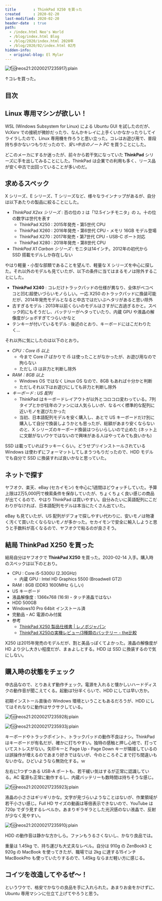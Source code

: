 ```yaml
---
title        : ThinkPad X250 を買った
created      : 2020-02-20
last-modified: 2020-02-20
header-date  : true
path:
  - /index.html Neo's World
  - /blog/index.html Blog
  - /blog/2020/index.html 2020年
  - /blog/2020/02/index.html 02月
hidden-info:
  - original-blog: El Mylar
---
```


![f:id:neos21:20200217235917j:plain](https://cdn-ak.f.st-hatena.com/images/fotolife/n/neos21/20200217/20200217235917.jpg "f:id:neos21:20200217235917j:plain")

↑コレを買った。

## 目次

## Linux 専用マシンが欲しい！

WSL (Windows Subsystem for Linux) による Ubuntu GUI を試したのだが、VcXsrv での接続が微妙だったり、なんかキレイに上手くいかなかったりしてイライラしたので、Linux 専用機を作ろうと思い立った。コレはお遊び用で、普段持ち歩かないつもりだったので、_安い中古のノート PC_ を買うことにした。

どこのメーカにするか迷ったが、前々から若干気になっていた __ThinkPad__ シリーズに手を出してみることにした。ThinkPad は企業での利用も多く、リース品が安く中古で出回っていることが多いのだ。

## 求めるスペック

X シリーズ、E シリーズ、T シリーズなど、様々なラインナップがあるが、自分は以下あたりの製品に絞ることにした。

- _ThinkPad X2xx シリーズ_ : 百の位の `2` は「12.5インチモニタ」の `2`。十の位の数字は世代を表す
  - ThinkPad X250 : 2015年発売・第5世代 CPU
  - ThinkPad X260 : 2016年発売・第6世代 CPU・メモリ 16GB モデル登場
  - ThinkPad X270 : 2017年発売・第7世代 CPU・USB-C ポート対応
  - ThinkPad X280 : 2018年発売・第8世代 CPU
- _ThinkPad X1 Carbon シリーズ_ : モニタは14インチ。2012年の初代から SSD 搭載モデルしか存在しない

やはり軽量・小型な部類であることを望んで、軽量な X シリーズを中心に探した。それ以外のモデルも見ていたが、以下の条件に当てはまるモノは除外することにした。

- __ThinkPad X240__ : コレだけトラックパッドの仕様が異なり、全体がベコベコと凹む超使いづらいモノらしい。一応 X250 のトラックパッドに換装可能だが、2014年発売モデルとなると中古ではだいぶヘタリがあると思い除外
- 古すぎるモデル : 2013年以前くらいのモデルはさすがに古過ぎるかと。スペック的にもそうだし、バッテリーがヘタっていたり、内蔵 GPU や液晶の解像度がショボすぎてつらいかなと
- テンキーが付いているモデル : 後述のとおり、キーボードにはこだわりたく…

それ以外に気にしたのは以下のとおり。

- _CPU：Core i5 以上_
  - 今まで Core i7 ばかりで i5 は使ったことがなかったが、お遊び用なので拘らない
  - ただし i3 は非力と判断し除外
- _RAM：8GB 以上_
  - Windows OS ではなく Linux OS なので、8GB もあれば十分かと判断
  - ただしそれ以下はお遊びにしても非力と判断し除外
- _キーボード : US 配列_
  - ThinkPad はキーボードレイアウトが以外とコロコロ変わっている。7列タイプとかが往年のファンには人気らしいが、なるべく標準的な配列に近いモノを選びたかった
  - 当初、日本語配列モデルを安く購入し、あとで US キーボードだけ別に購入して自分で換装しようかとも思ったが、総額があまり安くならないのと、X シリーズのキーボード換装はつらいらしいので止めた (ネット上に文献がないワケではないので興味がある人はやってみても良いかも)

SSD は載っていればラッキーくらい。どうせプリインストールされている Windows は使わずにフォーマットしてしまうつもりだったので、HDD モデルでも自分で SSD に換装すれば良いかなと思っていた。

## ネットで探す

ヤフオク、楽天、eBay (セカイモン) を中心に1週間ほどウォッチしていた。予算上限は2万5,000円で検索条件を保存していたが、ちょくちょく良い感じの商品が出てくるので、やはり ThinkPad は買いやすい。自分みたいに英語配列にこだわりがなければ、日本語配列モデルは本当にたくさん出ていた。

eBay も見ていたが、US 配列がデフォで探しやすい代わりに、安いモノは物凄く汚くて買いたくならないモノが多かった。セカイモンで安全に輸入しようと思うと手数料が高くなるので、ヤフオクで粘るのが良さそう。

## 結局 ThinkPad X250 を買った

結局自分はヤフオクで __ThinkPad X250__ を買った。2020-02-14 入手。購入時のスペックは以下のとおり。

- CPU : Core i5-5300U (2.30GHz)
  - 内蔵 GPU : Intel HD Graphics 5500 (Broadwell GT2)
- RAM : 8GB (DDR3 1600MHz らしい)
- US キーボード
- 液晶解像度 : 1366x768 (16:9)・タッチ液晶ではない
- HDD 500GB
- Windows10 Pro 64bit インストール済
- 完動品・AC 電源のみ付属
- 参考
  - [ThinkPad X250 製品仕様書 | レノボジャパン](https://www.lenovo.com/jp/ja/static/catalog/nb-2015-x250_cf_0901)
  - [ThinkPad X250の実機レビュー/3種類のバッテリー - the比較](https://thehikaku.net/pc/lenovo/15ThinkPad-X250.html)

X250 は2015年発売のモデルだが、割と美品っぽくてよかった。液晶の解像度が HD より少し大きい程度だが、まぁよしとする。HDD は SSD に換装するので気にしない。

## 購入時の状態をチェック

中古品なので、とりあえず動作チェック。電源を入れると懐かしいハードディスクの動作音が聞こえてくる。起動は1分半くらいで、HDD にしては早い方か。

初期インストール直後の Windows 環境ということもあるだろうが、HDD にしてはそれなりに動作はサクサクしている。

![f:id:neos21:20200217235928j:plain](https://cdn-ak.f.st-hatena.com/images/fotolife/n/neos21/20200217/20200217235928.jpg "f:id:neos21:20200217235928j:plain")

![f:id:neos21:20200217235933j:plain](https://cdn-ak.f.st-hatena.com/images/fotolife/n/neos21/20200217/20200217235933.jpg "f:id:neos21:20200217235933j:plain")

キーボードやトラックポイント、トラックパッドの動作不良はナシ。ThinkPad はキーボードが有名だが、確かに打ちやすい。独特の感触と押し心地で、打っていてストレスがない。矢印キーと Page Up・Page Down キーが隣接しているのは誤操作が増えるのであまり好きではないが、今のところそこまで打ち間違いもないかな。ひどいようなら無効化する。ｗ

左右に1つずつある USB-A ポートも、若干緩い気はするが正常に認識している。AC 電源も正常に動作するし、内蔵バッテリーも数時間は持ちそうな感じ。

![f:id:neos21:20200217235923j:plain](https://cdn-ak.f.st-hatena.com/images/fotolife/n/neos21/20200217/20200217235923.jpg "f:id:neos21:20200217235923j:plain")

液晶の小ささはギリギリかな。文字が見づらいようなことはないが、作業領域が若干小さい感じ。Full HD サイズの動画は等倍表示できないので、YouTube は 720p でダラ見するレベルか。あまりギラギラとした光沢感のない液晶で、反射が少なく見やすい。

![f:id:neos21:20200217235910j:plain](https://cdn-ak.f.st-hatena.com/images/fotolife/n/neos21/20200217/20200217235910.jpg "f:id:neos21:20200217235910j:plain")

HDD の動作音は静かな方かしら。ファンもうるさくないし、かなり良品では。

重量は 1.45kg で、持ち運びも大丈夫なレベル。自分は 910g の ZenBook3 と 920g の MacBook を使ってきたが、職場では 2kg に達する15インチ MacBookPro も使っていたりするので、1.45kg ならまだ軽い方に感じる。

## コイツを改造してやるぜ〜！

というワケで、格安でかなりの良品を手に入れられた。あまりお金をかけずに、Ubuntu 専用マシンに仕立て上げてやろうと思う。
